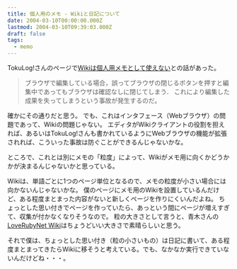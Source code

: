 ```yaml
---
title: 個人用のメモ - Wikiと日記について
date: 2004-03-10T00:00:00.000Z
lastmod: 2004-03-10T09:39:03.000Z
draft: false
tags:
  - memo
---
```


TokuLog!さんのページで[Wikiは個人用メモとして使えない](http://tokuhirom.tdiary.net/20040309.html#p02)との話があった。

> ブラウザで編集している場合，誤ってブラウザの閉じるボタンを押すと編集中であってもブラウザは確認なしに閉じてしまう． これにより編集した成果を失ってしまうという事故が発生するのだ。

確かにその通りだと思う。 でも、これはインタフェース（Webブラウザ）の問題であって、Wikiの問題じゃない。 エディタがWikiクライアントの役割を担えれば、あるいはTokuLog!さんも書かれているようにWebブラウザの機能が拡張されれば、こういった事故は防ぐことができるんじゃないかな。

ところで、これとは別にメモの「粒度」によって、Wikiがメモ用に向くかどうかかが決まるんじゃないかと思っている。

Wikiは、単語ごとに1つのページ単位となるので、メモの粒度が小さい場合には向かないんじゃないかな。 僕のページにメモ用のWikiを設置しているんだけど、ある程度まとまった内容がないと新しくページを作りにくいんだよね。 ちょっとした思い付きでページを作っていたら、あっという間にページが増えすぎて、収集が付かなくなりそうなので。 粒の大きさとして言うと、青木さんの[LoveRubyNet Wiki](http://i.loveruby.net/w/)はちょうどいい大きさで素晴らしいと思う。

それで僕は、ちょっとした思い付き（粒の小さいもの）は日記に書いて、ある程度まとまってきたらWikiに移そうと考えている。でも、なかなか実行できていないんだけどね・・・。
